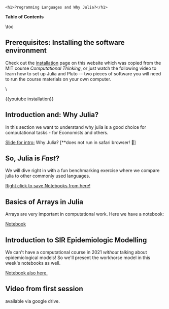 
~~~
<h1>Programming Languages and Why Julia?</h1>
~~~


**Table of Contents**

\toc

## Prerequisites: Installing the software environment

Check out the [installation](/installation/) page on this website which was copied from the MIT course *Computational Thinking*, or just watch the following video to learn how to set up Julia and Pluto -- two pieces of software you will need to run the course materials on your own computer.

\\

{{youtube installation}}

## Introduction and: Why Julia?

In this section we want to understand why julia is a good choice for computational tasks - for Economists and others.

[Slide for intro:](https://raw.githack.com/floswald/NumericalMethods/master/slides/why-julia/dist/why-julia.html) Why Julia? [**does not run in safari browser! 🙁]

## So, Julia is *Fast*?

We will dive right in with a fun benchmarking exercise where we compare julia to other commonly used languages.

[Right click to save Notebooks from here!](https://github.com/floswald/NumericalMethods/tree/master/lecture_notebooks/week1/)

## Basics of Arrays in Julia

Arrays are very important in computational work. Here we have a notebook:

[Notebook](https://github.com/floswald/NumericalMethods/tree/master/lecture_notebooks/week1/)


## Introduction to SIR Epidemiologic Modelling

We can't have a computational course in 2021 *without* talking about epidemiological models! So we'll present the workhorse model in this week's notebooks as well.

[Notebook also here.](https://github.com/floswald/NumericalMethods/tree/master/lecture_notebooks/week1/)


## Video from first session

available via google drive.